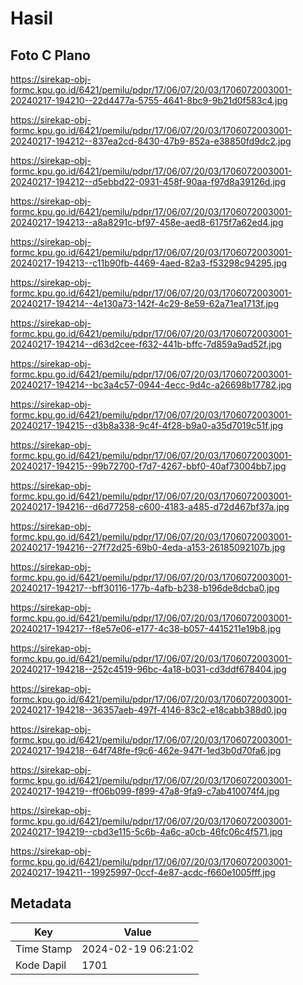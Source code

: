 # Hasil

## Foto C Plano

https://sirekap-obj-formc.kpu.go.id/6421/pemilu/pdpr/17/06/07/20/03/1706072003001-20240217-194210--22d4477a-5755-4641-8bc9-9b21d0f583c4.jpg

https://sirekap-obj-formc.kpu.go.id/6421/pemilu/pdpr/17/06/07/20/03/1706072003001-20240217-194212--837ea2cd-8430-47b9-852a-e38850fd9dc2.jpg

https://sirekap-obj-formc.kpu.go.id/6421/pemilu/pdpr/17/06/07/20/03/1706072003001-20240217-194212--d5ebbd22-0931-458f-90aa-f97d8a39126d.jpg

https://sirekap-obj-formc.kpu.go.id/6421/pemilu/pdpr/17/06/07/20/03/1706072003001-20240217-194213--a8a8291c-bf97-458e-aed8-6175f7a62ed4.jpg

https://sirekap-obj-formc.kpu.go.id/6421/pemilu/pdpr/17/06/07/20/03/1706072003001-20240217-194213--c11b90fb-4469-4aed-82a3-f53298c94295.jpg

https://sirekap-obj-formc.kpu.go.id/6421/pemilu/pdpr/17/06/07/20/03/1706072003001-20240217-194214--4e130a73-142f-4c29-8e59-62a71ea1713f.jpg

https://sirekap-obj-formc.kpu.go.id/6421/pemilu/pdpr/17/06/07/20/03/1706072003001-20240217-194214--d63d2cee-f632-441b-bffc-7d859a9ad52f.jpg

https://sirekap-obj-formc.kpu.go.id/6421/pemilu/pdpr/17/06/07/20/03/1706072003001-20240217-194214--bc3a4c57-0944-4ecc-9d4c-a26698b17782.jpg

https://sirekap-obj-formc.kpu.go.id/6421/pemilu/pdpr/17/06/07/20/03/1706072003001-20240217-194215--d3b8a338-9c4f-4f28-b9a0-a35d7019c51f.jpg

https://sirekap-obj-formc.kpu.go.id/6421/pemilu/pdpr/17/06/07/20/03/1706072003001-20240217-194215--99b72700-f7d7-4267-bbf0-40af73004bb7.jpg

https://sirekap-obj-formc.kpu.go.id/6421/pemilu/pdpr/17/06/07/20/03/1706072003001-20240217-194216--d6d77258-c600-4183-a485-d72d467bf37a.jpg

https://sirekap-obj-formc.kpu.go.id/6421/pemilu/pdpr/17/06/07/20/03/1706072003001-20240217-194216--27f72d25-69b0-4eda-a153-26185092107b.jpg

https://sirekap-obj-formc.kpu.go.id/6421/pemilu/pdpr/17/06/07/20/03/1706072003001-20240217-194217--bff30116-177b-4afb-b238-b196de8dcba0.jpg

https://sirekap-obj-formc.kpu.go.id/6421/pemilu/pdpr/17/06/07/20/03/1706072003001-20240217-194217--f8e57e06-e177-4c38-b057-4415211e19b8.jpg

https://sirekap-obj-formc.kpu.go.id/6421/pemilu/pdpr/17/06/07/20/03/1706072003001-20240217-194218--252c4519-96bc-4a18-b031-cd3ddf678404.jpg

https://sirekap-obj-formc.kpu.go.id/6421/pemilu/pdpr/17/06/07/20/03/1706072003001-20240217-194218--36357aeb-497f-4146-83c2-e18cabb388d0.jpg

https://sirekap-obj-formc.kpu.go.id/6421/pemilu/pdpr/17/06/07/20/03/1706072003001-20240217-194218--64f748fe-f9c6-462e-947f-1ed3b0d70fa6.jpg

https://sirekap-obj-formc.kpu.go.id/6421/pemilu/pdpr/17/06/07/20/03/1706072003001-20240217-194219--ff06b099-f899-47a8-9fa9-c7ab410074f4.jpg

https://sirekap-obj-formc.kpu.go.id/6421/pemilu/pdpr/17/06/07/20/03/1706072003001-20240217-194219--cbd3e115-5c6b-4a6c-a0cb-46fc06c4f571.jpg

https://sirekap-obj-formc.kpu.go.id/6421/pemilu/pdpr/17/06/07/20/03/1706072003001-20240217-194211--19925997-0ccf-4e87-acdc-f660e1005fff.jpg


## Metadata

| Key        | Value               |
| ---------- | ------------------- |
| Time Stamp | 2024-02-19 06:21:02 |
| Kode Dapil | 1701                |



